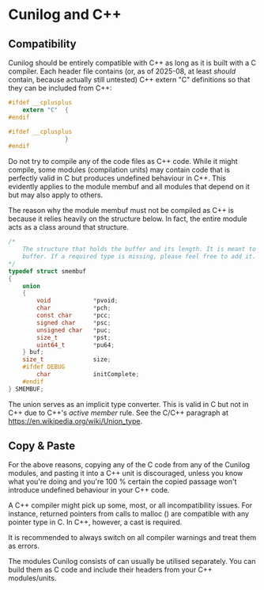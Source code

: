 # Cunilog and C++

## Compatibility

Cunilog should be entirely compatible with C++ as long as it is built with a
C compiler. Each header file contains (or, as of 2025-08, at least *should* contain,
because actually still untested) C++ extern "C" definitions so that they can be
included from C++:
```C
#ifdef __cplusplus
	extern "C"	{
#endif
```
```C
#ifdef __cplusplus
				}
#endif
```

Do not try to compile any of the code files as C++ code. While it might compile,
some modules (compilation units) may contain code that is perfectly valid in C
but produces undefined behaviour in C++. This evidently applies to the module
membuf and all modules that depend on it but may also apply to others.

The reason why the module membuf must not be compiled as C++ is because it relies
heavily on the structure below. In fact, the entire module acts as a class around
that structure.
```C
/*
	The structure that holds the buffer and its length. It is meant to be a generic
	buffer. If a required type is missing, please feel free to add it.
*/
typedef struct smembuf
{
	union
	{
		void			*pvoid;
		char			*pch;
		const char      *pcc;
		signed char		*psc;
		unsigned char	*puc;
		size_t			*pst;
		uint64_t		*pu64;
	} buf;
	size_t				size;
	#ifdef DEBUG
		char			initComplete;
	#endif
} SMEMBUF;
```
The union serves as an implicit type converter. This is valid in C but not in
C++ due to C++'s *active member* rule. See the C/C++ paragraph at https://en.wikipedia.org/wiki/Union_type.

## Copy & Paste

For the above reasons, copying any of the C code from any of the Cunilog modules,
and pasting it into a C++ unit is discouraged, unless you know what you're doing and
you're 100 % certain the copied passage won't introduce undefined behaviour in your C++ code.

A C++ compiler might pick up some, most, or all incompatibility issues. For
instance, returned pointers from calls to malloc () are compatible with any
pointer type in C. In C++, however, a cast is required.

It is recommended to always switch on all compiler warnings and treat them as
errors.

The modules Cunilog consists of can usually be utilised separately. You can build
them as C code and include their headers from your C++ modules/units.

